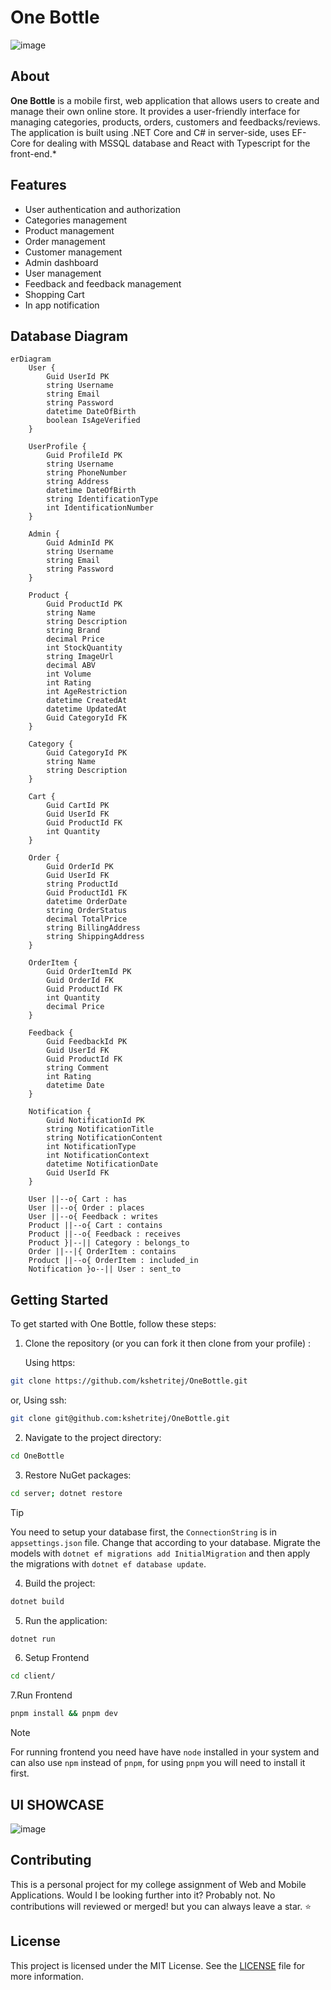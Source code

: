 # One Bottle
![image](https://github.com/user-attachments/assets/169b7d43-5bbd-40c6-b789-0997fce3c03f)

## About

**One Bottle** is a mobile first, web application that allows users to create and manage their own online store. It provides a user-friendly interface for managing categories, products, orders, customers and feedbacks/reviews. The application is built using .NET Core and C# in server-side, uses EF-Core for dealing with MSSQL database and React with Typescript for the front-end.\*

## Features

- User authentication and authorization
- Categories management
- Product management
- Order management
- Customer management
- Admin dashboard
- User management
- Feedback and feedback management
- Shopping Cart
- In app notification


## Database Diagram

```mermaid
erDiagram
    User {
        Guid UserId PK
        string Username
        string Email
        string Password
        datetime DateOfBirth
        boolean IsAgeVerified
    }

    UserProfile {
        Guid ProfileId PK
        string Username
        string PhoneNumber
        string Address
        datetime DateOfBirth
        string IdentificationType
        int IdentificationNumber
    }

    Admin {
        Guid AdminId PK
        string Username
        string Email
        string Password
    }

    Product {
        Guid ProductId PK
        string Name
        string Description
        string Brand
        decimal Price
        int StockQuantity
        string ImageUrl
        decimal ABV
        int Volume
        int Rating
        int AgeRestriction
        datetime CreatedAt
        datetime UpdatedAt
        Guid CategoryId FK
    }

    Category {
        Guid CategoryId PK
        string Name
        string Description
    }

    Cart {
        Guid CartId PK
        Guid UserId FK
        Guid ProductId FK
        int Quantity
    }

    Order {
        Guid OrderId PK
        Guid UserId FK
        string ProductId
        Guid ProductId1 FK
        datetime OrderDate
        string OrderStatus
        decimal TotalPrice
        string BillingAddress
        string ShippingAddress
    }

    OrderItem {
        Guid OrderItemId PK
        Guid OrderId FK
        Guid ProductId FK
        int Quantity
        decimal Price
    }

    Feedback {
        Guid FeedbackId PK
        Guid UserId FK
        Guid ProductId FK
        string Comment
        int Rating
        datetime Date
    }

    Notification {
        Guid NotificationId PK
        string NotificationTitle
        string NotificationContent
        int NotificationType
        int NotificationContext
        datetime NotificationDate
        Guid UserId FK
    }

    User ||--o{ Cart : has
    User ||--o{ Order : places
    User ||--o{ Feedback : writes
    Product ||--o{ Cart : contains
    Product ||--o{ Feedback : receives
    Product }|--|| Category : belongs_to
    Order ||--|{ OrderItem : contains
    Product ||--o{ OrderItem : included_in
    Notification }o--|| User : sent_to
```
## Getting Started

To get started with One Bottle, follow these steps:

1. Clone the repository (or you can fork it then clone from your profile) :

   Using https:

```bash
git clone https://github.com/kshetritej/OneBottle.git
```

or,
Using ssh:

```bash
git clone git@github.com:kshetritej/OneBottle.git
```

2. Navigate to the project directory:

```bash
cd OneBottle
```

3. Restore NuGet packages:
```bash
cd server; dotnet restore
```

> [!TIP]
> You need to setup your database first, the `ConnectionString` is in `appsettings.json` file. Change that according to your database.
> Migrate the models with `dotnet ef migrations add InitialMigration` and then apply the migrations with `dotnet ef database update`.


4. Build the project:

```bash
dotnet build
```

5. Run the application:

```bash
dotnet run
```

6. Setup Frontend

```bash
cd client/
```

7.Run Frontend

```bash
pnpm install && pnpm dev
```
> [!NOTE]
> For running frontend you need have have `node` installed in your system and can also use `npm` instead of `pnpm`, for using `pnpm` you will need to install it first.

## UI SHOWCASE
![image](https://github.com/user-attachments/assets/ee4c85ab-6587-4f69-8546-80cbbb4e0c25)


## Contributing
This is a personal project for my college assignment of Web and Mobile Applications.
Would I be looking further into it? Probably not. 
No contributions will reviewed or merged! but you can always leave a star. ⭐

## License

This project is licensed under the MIT License. See the [LICENSE](LICENSE) file for more information.
